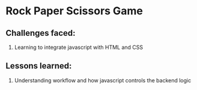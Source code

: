 # Rock Paper Scissors Game

## Challenges faced:

1. Learning to integrate javascript with HTML and CSS

## Lessons learned:

1. Understanding workflow and how javascript controls the backend logic